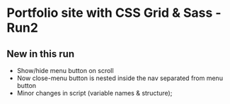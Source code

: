 # Portfolio site with CSS Grid & Sass - Run2

## New in this run

- Show/hide menu button on scroll
- Now close-menu button is nested inside the nav separated from menu button
- Minor changes in script (variable names & structure);
